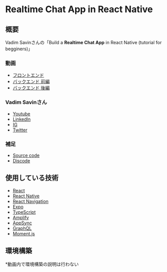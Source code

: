 # Realtime Chat App in React Native

## 概要
Vadim Savinさんの「Build a **Realtime Chat App** in React Native (tutorial for begginers)」  

### 動画
- [フロントエンド](https://www.youtube.com/watch?v=EvSUJ5lUcBw&t=28s)  
- [バックエンド 前編](https://www.youtube.com/watch?v=HdLbavvfflQ)
- [バックエンド 後編](https://www.youtube.com/watch?v=Uq_vkUFnrss)

### Vadim Savinさん
- [Youtube](https://www.youtube.com/channel/UCYSa_YLoJokZAwHhlwJntIA)
- [LinkedIn](https://www.linkedin.com/in/vadimsavin)
- [IG](https://www.instagram.com/vadimsavin0)
- [Twitter](https://twitter.com/SavinVadim_)

### 補足
- [Source code](https://github.com/Savinvadim1312/WhatsappClone)
- [Discode](https://discord.gg/VpURUN2)

## 使用している技術
- [React](https://ja.reactjs.org/)
- [React Native](https://reactnative.dev/)  
- [React Navigation](https://reactnavigation.org/)
- [Expo](https://expo.io/)
- [TypeScript](https://www.typescriptlang.org/ja/)  
- [Amplify](https://docs.amplify.aws/start/q/integration/react-native)  
- [AppSync](https://docs.aws.amazon.com/ja_jp/appsync/latest/devguide/welcome.html)
- [GraphQL](https://graphql.org/)
- [Moment.js](https://momentjs.com/)

## 環境構築
*動画内で環境構築の説明は行わない
